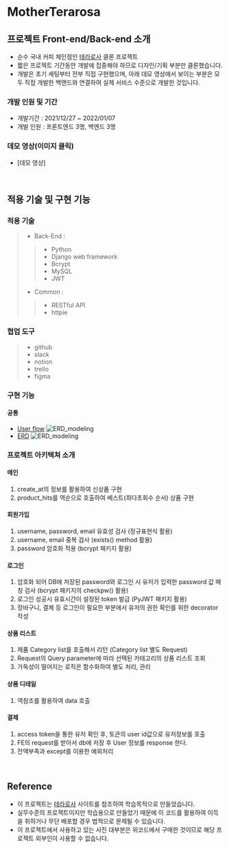 # MotherTerarosa

## 프로젝트 Front-end/Back-end 소개

- 순수 국내 커피 체인점인 [테라로사](https://terarosa.com/) 클론 프로젝트
- 짧은 프로젝트 기간동안 개발에 집중해야 하므로 디자인/기획 부분만 클론했습니다.
- 개발은 초기 세팅부터 전부 직접 구현했으며, 아래 데모 영상에서 보이는 부분은 모두 직접 개발한 백앤드와 연결하여
실제 서비스 수준으로 개발한 것입니다.

### 개발 인원 및 기간

- 개발기간 : 2021/12/27 ~ 2022/01/07
- 개발 인원 : 프론트엔드 3명, 백엔드 3명

### 데모 영상(이미지 클릭)

- [데모 영상]

<br>

## 적용 기술 및 구현 기능

### 적용 기술

> - Back-End :
>>  - Python
>>  - Django web framework
>>  - Bcrypt
>>  - MySQL
>>  - JWT
> - Common :
>>  - RESTful API
>>  - httpie

### 협업 도구

> - github
> - slack 
> - notion
> - trello
> - figma

### 구현 기능

#### 공통

- [User flow](https://www.notion.so/613177d6b2fb41378ff4789af33e2575#0cc54341de5f48c4aa3e1049fb9544ae)
 ![ERD_modeling](https://user-images.githubusercontent.com/93478318/157438305-f3c05d76-0af0-4f21-a01f-f8e3fcf95b6b.png)
- [ERD](https://www.notion.so/613177d6b2fb41378ff4789af33e2575#d278ed5703b04c9cb4a920357c2cbae3)
 ![ERD_modeling](https://user-images.githubusercontent.com/93478318/157438417-c2fc4418-da52-4cf9-9a86-ea333715b142.png)


### 프로젝트 아키텍쳐 소개

#### 메인

1. create_at의 정보를 활용하여 신상품 구현
2. product_hits를 역순으로 호출하여 베스트(최다초회수 순서) 상품 구현

#### 회원가입

1. username, password, email 유효성 검사 (정규표현식 활용)
2. username, email 중복 검사 (exists() method 활용)
3. password 암호화 적용 (bcrypt 패키지 활용) 

#### 로그인

1. 암호화 되어 DB에 저장된 password와 로그인 시 유저가 입력한 password 값 매칭 검사
(bcrypt 패키지의 checkpw() 활용)
2. 로그인 성공시 유효시간이 설정된 token 발급 (PyJWT 패키지 활용)
3. 장바구니, 결제 등 로그인이 필요한 부분에서 유저의 권한 확인를 위한 decorator 작성

#### 상품 리스트

1. 제품 Category list를 호출해서 리턴 (Category list 별도 Request)
2. Request의 Query parameter에 따라 선택된 카테고리의 상품 리스트 조회
3. 가독성이 떨어지는 로직은 함수화하여 별도 처리, 관리

#### 상품 디테일

1. 역참조를 활용하여  data 호출

#### 결제

1. access token을 통한 유저 확인 후, 토큰의 user id값으로 유저정보를 호출
2. FE의 request를 받아서 db에 저장 후 User 정보를 response 한다.
3. 잔액부족과 except를 이용한 예외처리

<br>

## Reference

- 이 프로젝트는 [테라로사](https://terarosa.com/) 사이트를 참조하여 학습목적으로 만들었습니다.
- 실무수준의 프로젝트이지만 학습용으로 만들었기 때문에 이 코드를 활용하여 이득을 취하거나 무단 배포할 경우 법적으로 문제될 수 있습니다.
- 이 프로젝트에서 사용하고 있는 사진 대부분은 위코드에서 구매한 것이므로 해당 프로젝트 외부인이 사용할 수 없습니다.
